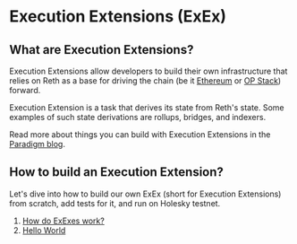 # Execution Extensions (ExEx)

## What are Execution Extensions?

Execution Extensions allow developers to build their own infrastructure that relies on Reth
as a base for driving the chain (be it [Ethereum](../../run/mainnet.md) or [OP Stack](../../run/optimism.md)) forward.

Execution Extension is a task that derives its state from Reth's state.
Some examples of such state derivations are rollups, bridges, and indexers.

Read more about things you can build with Execution Extensions in the [Paradigm blog](https://www.paradigm.xyz/2024/05/reth-exex).

## How to build an Execution Extension?

Let's dive into how to build our own ExEx (short for Execution Extensions) from scratch, add tests for it,
and run on Holesky testnet.

1. [How do ExExes work?](./how-it-works.md)
1. [Hello World](./hello-world.md)
